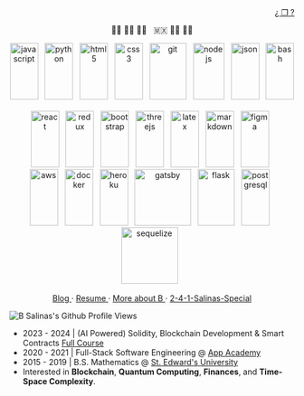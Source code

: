 <header>
    <link rel="stylesheet" href="https://cdn.jsdelivr.net/gh/devicons/devicon@v2.15.1/devicon.min.css">
</header> 

<body>
    <p align="right">
        <a href="https://github.com/B-Salinas/QUBE"> ¿ ❒ ? </a> 
    </p>
    <p align="center">
        ✊🏽 ✊🏾 ✊🏿 
        &nbsp; 
        🇲🇽 🏳️‍🌈 🏳️‍⚧️
    </p>
    <div align="center" justify-content="space-between">
      <div>
        <img src="https://cdn.jsdelivr.net/gh/devicons/devicon/icons/javascript/javascript-original.svg" height="100" width="50" alt="javascript" /> &nbsp;
        <img src="https://cdn.jsdelivr.net/gh/devicons/devicon/icons/python/python-original-wordmark.svg" height="100" width="50" alt="python" /> &nbsp;
        <img src="https://cdn.jsdelivr.net/gh/devicons/devicon/icons/html5/html5-original-wordmark.svg" height="100" width="50" alt="html5" /> &nbsp;
        <img src="https://cdn.jsdelivr.net/gh/devicons/devicon/icons/css3/css3-original-wordmark.svg" height="100" width="50" alt="css3" /> &nbsp;
        <img src="https://cdn.jsdelivr.net/gh/devicons/devicon/icons/git/git-original-wordmark.svg" height="100" width="65" alt="git" /> &nbsp;
        <img src="https://cdn.jsdelivr.net/gh/devicons/devicon/icons/nodejs/nodejs-original-wordmark.svg" height="100" width="55" alt="nodejs" /> &nbsp;
        <img src="https://cdn.jsdelivr.net/gh/devicons/devicon@latest/icons/json/json-original.svg" height="100" width="50" alt="json" /> &nbsp;
        <img src="https://cdn.jsdelivr.net/gh/devicons/devicon/icons/bash/bash-original.svg" height="100" width="50" alt="bash" /> &nbsp;
      </div>
      <div>
        <img src="https://cdn.jsdelivr.net/gh/devicons/devicon/icons/react/react-original-wordmark.svg" height="100" width="50" alt="react" /> &nbsp;
        <img src="https://cdn.jsdelivr.net/gh/devicons/devicon/icons/redux/redux-original.svg" height="100" width="50" alt="redux" /> &nbsp;
        <img src="https://cdn.jsdelivr.net/gh/devicons/devicon/icons/bootstrap/bootstrap-original-wordmark.svg" height="100" width="50" alt="bootstrap" /> &nbsp;
        <img src="https://cdn.jsdelivr.net/gh/devicons/devicon/icons/threejs/threejs-original-wordmark.svg" height="100" width="50" alt="threejs" /> &nbsp;
        <img src="https://cdn.jsdelivr.net/gh/devicons/devicon/icons/latex/latex-original.svg" height="100" width="50" alt="latex" /> &nbsp;
        <img src="https://cdn.jsdelivr.net/gh/devicons/devicon/icons/markdown/markdown-original.svg" height="100" width="50" alt="markdown" /> &nbsp;   
        <img src="https://cdn.jsdelivr.net/gh/devicons/devicon/icons/figma/figma-original.svg" height="100" width="50" alt="figma" /> &nbsp;
      </div>
      <div>
        <img src="https://cdn.jsdelivr.net/gh/devicons/devicon/icons/amazonwebservices/amazonwebservices-original-wordmark.svg" height="100" width="50" alt="aws" /> &nbsp;
        <img src="https://cdn.jsdelivr.net/gh/devicons/devicon/icons/docker/docker-original-wordmark.svg" height="100" width="50" alt="docker" /> &nbsp;
        <img src="https://cdn.jsdelivr.net/gh/devicons/devicon/icons/heroku/heroku-original-wordmark.svg" height="100" width="50" alt="heroku" /> &nbsp;
        <img src="https://cdn.jsdelivr.net/gh/devicons/devicon/icons/gatsby/gatsby-original-wordmark.svg" height="100" width="100" alt="gatsby" /> &nbsp;
        <img src="https://cdn.jsdelivr.net/gh/devicons/devicon/icons/flask/flask-original-wordmark.svg" height="100" width="65" alt="flask" /> &nbsp;
        <img src="https://cdn.jsdelivr.net/gh/devicons/devicon/icons/postgresql/postgresql-original-wordmark.svg" height="100" width="50" alt="postgresql" /> &nbsp;
        <img src="https://cdn.jsdelivr.net/gh/devicons/devicon/icons/sequelize/sequelize-original-wordmark.svg" height="100" width="100" alt="sequelize" /> &nbsp;
      </div>
    </div>
    <p align="center">
      <a href="https://github.com/B-Salinas/github-should-have-a-blog"> Blog </a>
      ·
      <a href="https://github.com/B-Salinas/resume-pdfs/blob/main/2023-11-Salinas-Blockchain-Resume.pdf"> Resume </a>
      ·
      <a href="https://linkedin.com/in/b-salinas"> More about B </a>  
      ·
      <a href="https://github.com/a-salinas"> 2-4-1-Salinas-Special </a>  
    </p>
    <p>
       <img src="https://komarev.com/ghpvc/?username=b-salinas" alt="B Salinas's Github Profile Views">  
    </p>
</body>

+ 2023 - 2024 | (AI Powered) Solidity, Blockchain Development & Smart Contracts [Full Course](https://www.youtube.com/playlist?list=PL4Rj_WH6yLgWe7TxankiqkrkVKXIwOP42)
+ 2020 - 2021 | Full-Stack Software Engineering @ [App Academy](https://www.appacademy.io/) 
+ 2015 - 2019 | B.S. Mathematics @ [St. Edward's University](https://www.stedwards.edu/)
+ Interested in **Blockchain**, **Quantum Computing**, **Finances**, and **Time-Space Complexity**.
